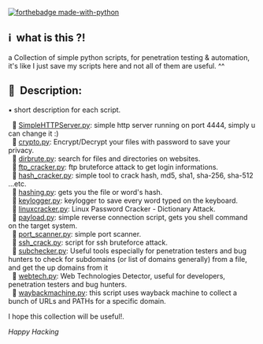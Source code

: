 [![forthebadge made-with-python](http://ForTheBadge.com/images/badges/made-with-python.svg)](https://www.python.org/)
## :information_source: &nbsp;what is this ?!
a Collection of simple python scripts, for penetration testing & automation, it's like I just save my scripts here and not all of them are useful. ^^
## :notebook_with_decorative_cover: &nbsp;Description:
:black_small_square: short description for each script.

&nbsp;&nbsp;:small_orange_diamond: [SimpleHTTPServer.py](SimpleHTTPServer.py): simple http server running on port 4444, simply u can change it :)</br>
&nbsp;&nbsp;:small_orange_diamond: [crypto.py](crypto.py): Encrypt/Decrypt your files with password to save your privacy. </br>
&nbsp;&nbsp;:small_orange_diamond: [dirbrute.py](dirbrute.py): search for files and directories on websites. </br>
&nbsp;&nbsp;:small_orange_diamond: [ftp_cracker.py](ftp_cracker.py): ftp bruteforce attack to get login informations. </br>
&nbsp;&nbsp;:small_orange_diamond: [hash_cracker.py](hash_cracker.py): simple tool to crack hash, md5, sha1, sha-256, sha-512 ...etc. </br>
&nbsp;&nbsp;:small_orange_diamond: [hashing.py](hashing.py): gets you the file or word's hash. </br>
&nbsp;&nbsp;:small_orange_diamond: [keylogger.py](keylogger.py): keylogger to save every word typed on the keyboard. </br>
&nbsp;&nbsp;:small_orange_diamond: [linuxcracker.py](linuxcracker.py): Linux Password Cracker - Dictionary Attack. </br>
&nbsp;&nbsp;:small_orange_diamond: [payload.py](payload.py): simple reverse connection script, gets you shell command on the target system. </br>
&nbsp;&nbsp;:small_orange_diamond: [port_scanner.py](port_scanner.py): simple port scanner. </br>
&nbsp;&nbsp;:small_orange_diamond: [ssh_crack.py](ssh_crack.py): script for ssh bruteforce attack. </br>
&nbsp;&nbsp;:small_orange_diamond: [subchecker.py](subchecker.py): Useful tools especially for penetration testers and bug hunters to check for subdomains (or list of domains generally) from a file, and get the up domains from it </br>
&nbsp;&nbsp;:small_orange_diamond: [webtech.py](webtech.py): Web Technologies Detector, useful for developers, penetration testers and bug hunters. </br>
&nbsp;&nbsp;:small_orange_diamond: [waybackmachine.py](waybackmachine.py): this script uses wayback machine to collect a bunch of URLs and PATHs for a specific domain. </br>

I hope this collection will be useful!.

*Happy Hacking*
